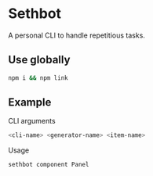 # Sethbot

A personal CLI to handle repetitious tasks.

## Use globally

```bash
npm i && npm link
```

## Example

CLI arguments

```bash
<cli-name> <generator-name> <item-name>
```

Usage

```bash
sethbot component Panel
```
